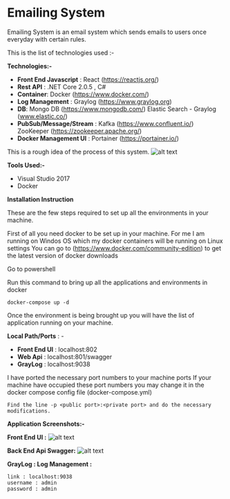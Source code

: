 # Emailing System

Emailing System is an email system which sends emails to users once everyday with certain rules.

This is the list of technologies used :- 

**Technologies:-**

- **Front End Javascript** : React (https://reactjs.org/)
- **Rest API** : .NET Core 2.0.5 , C#
- **Container**: Docker (https://www.docker.com/)
- **Log Management** : Graylog (https://www.graylog.org)
- **DB**: Mongo DB  (https://www.mongodb.com/)
      Elastic Search - Graylog  (www.elastic.co/)
- **PubSub/Message/Stream** : Kafka (https://www.confluent.io/)
                          ZooKeeper (https://zookeeper.apache.org/)
- **Docker Management UI** : Portainer (https://portainer.io/)


This is a rough idea of the process of this system.
![alt text](https://raw.githubusercontent.com/codedsphere/EmailingSystem/master/Images/SystemFlow.jpg)

**Tools Used:-**
- Visual Studio 2017
- Docker

**Installation Instruction**

These are the few steps required to set up all the environments in your machine.

First of all you need docker to be set up in your machine. 
For me I am running on Windos OS which my docker containers will be running on Linux settings
You can go to (https://www.docker.com/community-edition) to get the latest version of docker downloads

Go to powershell

Run this command to bring up all the applications and environments in docker
```
docker-compose up -d
```

Once the environment is being brought up you will have the list of application running on your machine.

**Local Path/Ports** : -

- **Front End UI** : localhost:802
- **Web Api** : localhost:801/swagger
- **GrayLog** : localhost:9038

I have ported the necessary port numbers to your machine ports
If your machine have occupied these port numbers you may change it in the docker compose config file (docker-compose.yml) 

```
Find the line -p <public port>:<private port> and do the necessary modifications.
```

**Application Screenshots:-**

**Front End UI :** 
![alt text](https://raw.githubusercontent.com/codedsphere/EmailingSystem/master/Images/FrontUI.JPG)

**Back End Api Swagger:** 
![alt text](https://raw.githubusercontent.com/codedsphere/EmailingSystem/master/Images/BackEnd.JPG)

**GrayLog : Log Management :**  
```
link : localhost:9038 
username : admin 
password : admin
```

